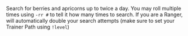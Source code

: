 Search for berries and apricorns up to twice a day.
You may roll multiple times using `-rr #` to tell it how many times to search.
If you are a Ranger, will automatically double your search attempts (make sure to set your Trainer Path using `!level`)
